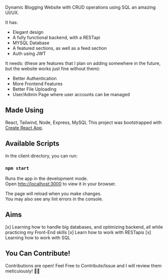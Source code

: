Dynamic Blogging Website with CRUD operations using SQL an amazing UI/UX.

It has:
 - Elegant design
 - A fully functional backend, with a RESTapi
 - MYSQL Database
 - A featured sections, as well as a feed section
 - Auth using JWT

It needs: (these are features that I plan on adding somewhere in the future, but the website works just fine without them):
- Better Authentication
- More Frontend Features
- Better File Uploading 
- User/Admin Page where user accounts can be managed

## Made Using 

React, Tailwind, Node, Express, MySQL
This project was bootstrapped with [Create React App](https://github.com/facebook/create-react-app).

## Available Scripts

In the client directory, you can run:

### `npm start`

Runs the app in the development mode.\
Open [http://localhost:3000](http://localhost:3000) to view it in your browser.

The page will reload when you make changes.\
You may also see any lint errors in the console.

## Aims

[x] Learning how to handle big databases, and optimizing backend, all while practicing my Front-End skills
[x] Learn how to work with RESTapis
[x] Learning how to work with SQL

## You Can Contribute!

Contributions are open! Feel Free to Contribute/Issue and I will review them meticulously! 🙇‍♂️
